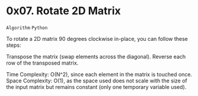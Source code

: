 # 0x07. Rotate 2D Matrix
`Algorithm`
`Python`


To rotate a 2D matrix 90 degrees clockwise in-place, you can follow these steps:

Transpose the matrix (swap elements across the diagonal).
Reverse each row of the transposed matrix.

Time Complexity: O(N^2), since each element in the matrix is touched once.
Space Complexity: O(1), as the space used does not scale with the size of the input matrix but remains constant (only one temporary variable used).

